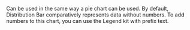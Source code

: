 Can be used in the same way a pie chart can be used. By default, Distribution Bar comparatively represents data without numbers. To add numbers to this chart, you can use the Legend kit with prefix text.
